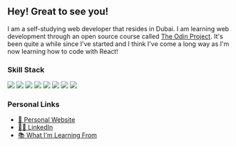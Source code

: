 ## Hey! Great to see you!
I am a self-studying web developer that resides in Dubai. I am learning web development through an open source course called <a href="https://www.theodinproject.com/">The Odin Project</a>. It's been quite a while since I've started and I think I've come a long way as I'm now learning how to code with React!

### Skill Stack
<div align="left">
  <img src="https://img.shields.io/badge/react-%2361DAFB.svg?&style=for-the-badge&logo=react&logoColor=black" />  
  <img src="https://img.shields.io/badge/javascript-%23F7DF1E.svg?&style=for-the-badge&logo=javascript&logoColor=black" />
  <img src="https://img.shields.io/badge/npm-%23CB3837.svg?&style=for-the-badge&logo=npm&logoColor=white" />
  <img src="https://img.shields.io/badge/git-%23F05032.svg?&style=for-the-badge&logo=git&logoColor=white" />
  <img src="https://img.shields.io/badge/jest-%23C21325.svg?&style=for-the-badge&logo=jest&logoColor=white" />
  <img src="https://img.shields.io/badge/webpack-%238DD6F9.svg?&style=for-the-badge&logo=webpack&logoColor=black" />
  <img src="https://img.shields.io/badge/eslint-%234B32C3.svg?&style=for-the-badge&logo=eslint&logoColor=white" />
  <img src="https://img.shields.io/badge/adobe%20photoshop-%2331A8FF.svg?&style=for-the-badge&logo=adobe%20photoshop&logoColor=white" />
</div>

### Personal Links
<ul>
  <li><a href="https://tiyoriyo.github.io/personal_portfolio/">🗽 Personal Website</a></li>
  <li><a href="https://www.linkedin.com/in/vadim-kostrov/">🧑‍💼 LinkedIn</a></li>
  <li><a href="https://www.theodinproject.com/dashboard">📚 What I'm Learning From</a></li>
</ul>



###
